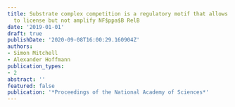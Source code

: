 ```yaml
---
title: Substrate complex competition is a regulatory motif that allows NF$ąppa$B RelA
  to license but not amplify NF$p̨pa$B RelB
date: '2019-01-01'
draft: true
publishDate: '2020-09-08T16:00:29.160904Z'
authors:
- Simon Mitchell
- Alexander Hoffmann
publication_types:
- 2
abstract: ''
featured: false
publication: '*Proceedings of the National Academy of Sciences*'
---
```


